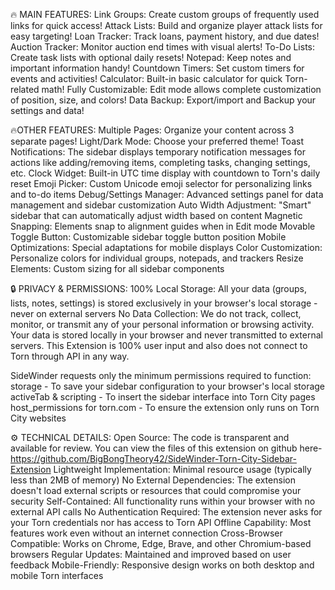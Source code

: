 🔥 MAIN FEATURES:
Link Groups: Create custom groups of frequently used links for quick access!
Attack Lists: Build and organize player attack lists for easy targeting!
Loan Tracker: Track loans, payment history, and due dates!
Auction Tracker: Monitor auction end times with visual alerts!
To-Do Lists: Create task lists with optional daily resets!
Notepad: Keep notes and important information handy!
Countdown Timers: Set custom timers for events and activities!
Calculator: Built-in basic calculator for quick Torn-related math!
Fully Customizable: Edit mode allows complete customization of position, size, and colors!
Data Backup: Export/import and Backup your settings and data!

🔥OTHER FEATURES:
Multiple Pages: Organize your content across 3 separate pages!
Light/Dark Mode: Choose your preferred theme!
Toast Notifications: The sidebar displays temporary notification messages for actions like adding/removing items, completing tasks, changing settings, etc.
Clock Widget: Built-in UTC time display with countdown to Torn's daily reset
Emoji Picker: Custom Unicode emoji selector for personalizing links and to-do items
Debug/Settings Manager: Advanced settings panel for data management and sidebar customization
Auto Width Adjustment: "Smart" sidebar that can automatically adjust width based on content
Magnetic Snapping: Elements snap to alignment guides when in Edit mode
Movable Toggle Button: Customizable sidebar toggle button position
Mobile Optimizations: Special adaptations for mobile displays
Color Customization: Personalize colors for individual groups, notepads, and trackers
Resize Elements: Custom sizing for all sidebar components

🔒 PRIVACY & PERMISSIONS:
100% Local Storage: All your data (groups, lists, notes, settings) is stored exclusively in your browser's local storage - never on external servers
No Data Collection: We do not track, collect, monitor, or transmit any of your personal information or browsing activity. Your data is stored locally in your browser and never transmitted to external servers. This Extension is 100% user input and also does not connect to Torn through API in any way.

SideWinder requests only the minimum permissions required to function:
storage - To save your sidebar configuration to your browser's local storage
activeTab & scripting - To insert the sidebar interface into Torn City pages
host_permissions for torn.com - To ensure the extension only runs on Torn City websites

⚙️ TECHNICAL DETAILS:
Open Source: The code is transparent and available for review. You can view the files of this extension on github here- https://github.com/BigBongTheory42/SideWinder-Torn-City-Sidebar-Extension
Lightweight Implementation: Minimal resource usage (typically less than 2MB of memory)
No External Dependencies: The extension doesn't load external scripts or resources that could compromise your security
Self-Contained: All functionality runs within your browser with no external API calls
No Authentication Required: The extension never asks for your Torn credentials nor has access to Torn API
Offline Capability: Most features work even without an internet connection
Cross-Browser Compatible: Works on Chrome, Edge, Brave, and other Chromium-based browsers
Regular Updates: Maintained and improved based on user feedback
Mobile-Friendly: Responsive design works on both desktop and mobile Torn interfaces

